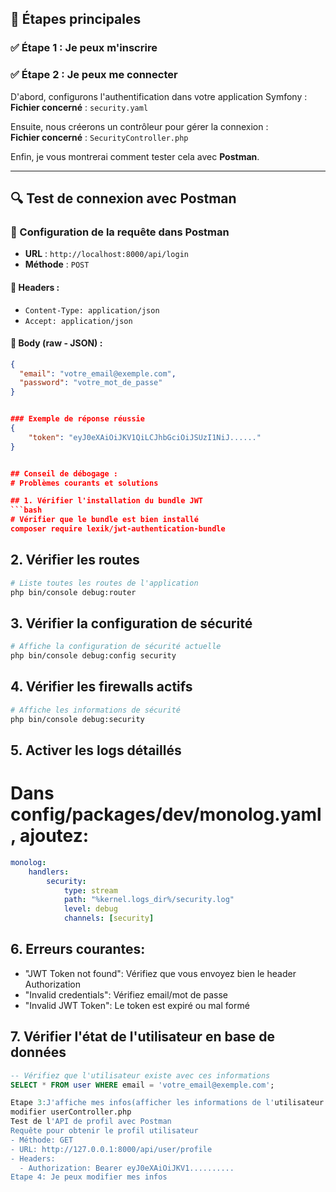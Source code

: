 

## 📝 Étapes principales

### ✅ Étape 1 : Je peux m'inscrire  
### ✅ Étape 2 : Je peux me connecter  

D'abord, configurons l'authentification dans votre application Symfony :  
**Fichier concerné** : `security.yaml`  

Ensuite, nous créerons un contrôleur pour gérer la connexion :  
**Fichier concerné** : `SecurityController.php`  

Enfin, je vous montrerai comment tester cela avec **Postman**.

---

## 🔍 Test de connexion avec Postman

### 🔧 Configuration de la requête dans Postman

- **URL** : `http://localhost:8000/api/login`  
- **Méthode** : `POST`

#### 📨 Headers :
- `Content-Type: application/json`  
- `Accept: application/json`

#### 🧾 Body (raw - JSON) :
```json
{
  "email": "votre_email@exemple.com",
  "password": "votre_mot_de_passe"
}


### Exemple de réponse réussie
{
    "token": "eyJ0eXAiOiJKV1QiLCJhbGciOiJSUzI1NiJ......"
}


## Conseil de débogage :
# Problèmes courants et solutions

## 1. Vérifier l'installation du bundle JWT
```bash
# Vérifier que le bundle est bien installé
composer require lexik/jwt-authentication-bundle
```

## 2. Vérifier les routes
```bash
# Liste toutes les routes de l'application
php bin/console debug:router
```

## 3. Vérifier la configuration de sécurité
```bash
# Affiche la configuration de sécurité actuelle
php bin/console debug:config security
```

## 4. Vérifier les firewalls actifs
```bash
# Affiche les informations de sécurité
php bin/console debug:security
```

## 5. Activer les logs détaillés
# Dans config/packages/dev/monolog.yaml, ajoutez:
```yaml
monolog:
    handlers:
        security:
            type: stream
            path: "%kernel.logs_dir%/security.log"
            level: debug
            channels: [security]
```

## 6. Erreurs courantes:
- "JWT Token not found": Vérifiez que vous envoyez bien le header Authorization
- "Invalid credentials": Vérifiez email/mot de passe
- "Invalid JWT Token": Le token est expiré ou mal formé

## 7. Vérifier l'état de l'utilisateur en base de données
```sql
-- Vérifiez que l'utilisateur existe avec ces informations
SELECT * FROM user WHERE email = 'votre_email@exemple.com';

Etape 3:J'affiche mes infos(afficher les informations de l'utilisateur connecté)
modifier userController.php
Test de l'API de profil avec Postman
Requête pour obtenir le profil utilisateur
- Méthode: GET
- URL: http://127.0.0.1:8000/api/user/profile
- Headers:
  - Authorization: Bearer eyJ0eXAiOiJKV1..........
Etape 4: Je peux modifier mes infos
